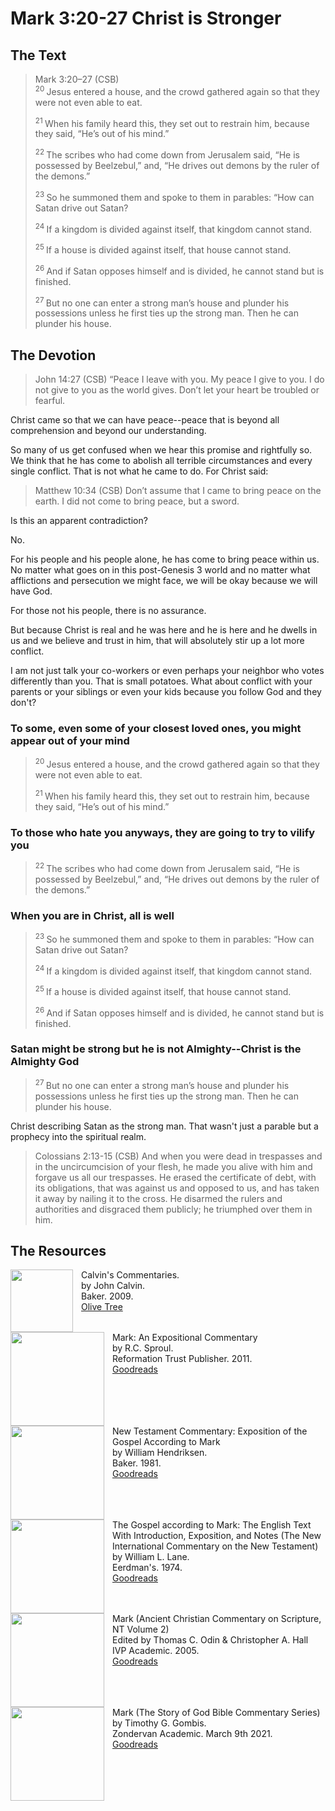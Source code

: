 # Mark 3:20-27 Christ is Stronger

## The Text

>Mark 3:20–27 (CSB)  
><sup> 20 </sup> Jesus entered a house, and the crowd gathered again so that they were not even able to eat. 
>
><sup> 21 </sup> When his family heard this, they set out to restrain him, because they said, “He’s out of his mind.” 
>
><sup> 22 </sup> The scribes who had come down from Jerusalem said, “He is possessed by Beelzebul,” and, “He drives out demons by the ruler of the demons.” 
>
><sup> 23 </sup> So he summoned them and spoke to them in parables: “How can Satan drive out Satan? 
>
><sup> 24 </sup> If a kingdom is divided against itself, that kingdom cannot stand. 
>
><sup> 25 </sup> If a house is divided against itself, that house cannot stand. 
>
><sup> 26 </sup> And if Satan opposes himself and is divided, he cannot stand but is finished. 
>
><sup> 27 </sup> But no one can enter a strong man’s house and plunder his possessions unless he first ties up the strong man. Then he can plunder his house.


## The Devotion

>John 14:27 (CSB) “Peace I leave with you. My peace I give to you. I do not give to you as the world gives. Don’t let your heart be troubled or fearful.

Christ came so that we can have peace--peace that is beyond all comprehension and beyond our understanding.

So many of us get confused when we hear this promise and rightfully so. We think that he has come to abolish all terrible circumstances and every single conflict. That is not what he came to do. For Christ said:

>Matthew 10:34 (CSB) Don’t assume that I came to bring peace on the earth. I did not come to bring peace, but a sword.

Is this an apparent contradiction?

No.

For his people and his people alone, he has come to bring peace within us. No matter what goes on in this post-Genesis 3 world and no matter what afflictions and persecution we might face, we will be okay because we will have God.

For those not his people, there is no assurance.

But because Christ is real and he was here and he is here and he dwells in us and we believe and trust in him, that will absolutely stir up a lot more conflict.

I am not just talk your co-workers or even perhaps your neighbor who votes differently than you. That is small potatoes. What about conflict with your parents or your siblings or even your kids because you follow God and they don't?

### To some, even some of your closest loved ones, you might appear out of your mind

><sup> 20 </sup> Jesus entered a house, and the crowd gathered again so that they were not even able to eat. 
>
><sup> 21 </sup> When his family heard this, they set out to restrain him, because they said, “He’s out of his mind.” 

### To those who hate you anyways, they are going to try to vilify you

><sup> 22 </sup> The scribes who had come down from Jerusalem said, “He is possessed by Beelzebul,” and, “He drives out demons by the ruler of the demons.” 

### When you are in Christ, all is well

><sup> 23 </sup> So he summoned them and spoke to them in parables: “How can Satan drive out Satan? 
>
><sup> 24 </sup> If a kingdom is divided against itself, that kingdom cannot stand. 
>
><sup> 25 </sup> If a house is divided against itself, that house cannot stand. 
>
><sup> 26 </sup> And if Satan opposes himself and is divided, he cannot stand but is finished. 

### Satan might be strong but he is not Almighty--Christ is the Almighty God

><sup> 27 </sup> But no one can enter a strong man’s house and plunder his possessions unless he first ties up the strong man. Then he can plunder his house.

Christ describing Satan as the strong man. That wasn't just a parable but a prophecy into the spiritual realm.

>Colossians 2:13-15 (CSB) And when you were dead in trespasses and in the uncircumcision of your flesh, he made you alive with him and forgave us all our trespasses. He erased the certificate of debt, with its obligations, that was against us and opposed to us, and has taken it away by nailing it to the cross. He disarmed the rulers and authorities and disgraced them publicly; he triumphed over them in him.

## The Resources

<p style="clear:both;">

<img src="/images/commentary-calvin-set-portrait.jpg" align="left" width="100" style="padding-right: 10px" />Calvin's Commentaries.  
by John Calvin.  
Baker. 2009.  
[Olive Tree](https://www.olivetree.com/store/product.php?productid=17517)

<p style="clear:both;">

<img src="/images/commentary-mark-sproul.jpg" align="left" width="150" style="padding-right: 10px" />Mark: An Expositional Commentary  
by R.C. Sproul.  
Reformation Trust Publisher. 2011.  
[Goodreads](https://www.goodreads.com/book/show/13329901-mark?ac=1&from_search=true&qid=AjPCOwNAXj&rank=1)

<p style="clear:both;">

<img src="/images/commentary-mark-hendriksen.jpg" align="left" width="150" style="padding-right: 10px" />New Testament Commentary: Exposition of the Gospel According to Mark  
by William Hendriksen.  
Baker. 1981.  
[Goodreads](https://www.goodreads.com/book/show/2365098.Mark)

<p style="clear:both;">

<img src="/images/commentary-mark-lane.jpg" align="left" width="150" style="padding-right: 10px" />The Gospel according to Mark: The English Text With Introduction, Exposition, and Notes (The New International Commentary on the New Testament)  
by William L. Lane.  
Eerdman's. 1974.  
[Goodreads](https://www.goodreads.com/book/show/978619.The_Gospel_of_Mark?from_search=true&from_srp=true&qid=UOUMUiJ7z4&rank=2)

<p style="clear:both;">

<img src="/images/commentary-mark-oden.jpg" align="left" width="150" style="padding-right: 10px" />Mark (Ancient Christian Commentary on Scripture, NT Volume 2)  
Edited by Thomas C. Odin & Christopher A. Hall  
IVP Academic. 2005.  
[Goodreads](https://www.goodreads.com/book/show/33015669-mark)

<p style="clear:both;">

<img src="/images/commentary-mark-gombis.jpg" align="left" width="150" style="padding-right: 10px" />Mark (The Story of God Bible Commentary Series)  
by Timothy G. Gombis.   
Zondervan Academic. March 9th 2021.  
[Goodreads](https://www.goodreads.com/book/show/54287613-mark)

<p style="clear:both;">
